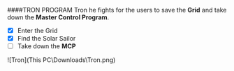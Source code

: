 ####TRON PROGRAM
Tron he fights for the users to save the **Grid** and take down the **Master Control Program**.

-[x] Enter the Grid
-[x] Find the Solar Sailor
-[ ] Take down the **MCP**

![Tron](This PC\Downloads\Tron.png)
